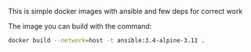 This is simple docker images with ansible and few deps for correct work

The image you can build with the command:
```bash
docker build --network=host -t ansible:3.4-alpine-3.11 .  
```